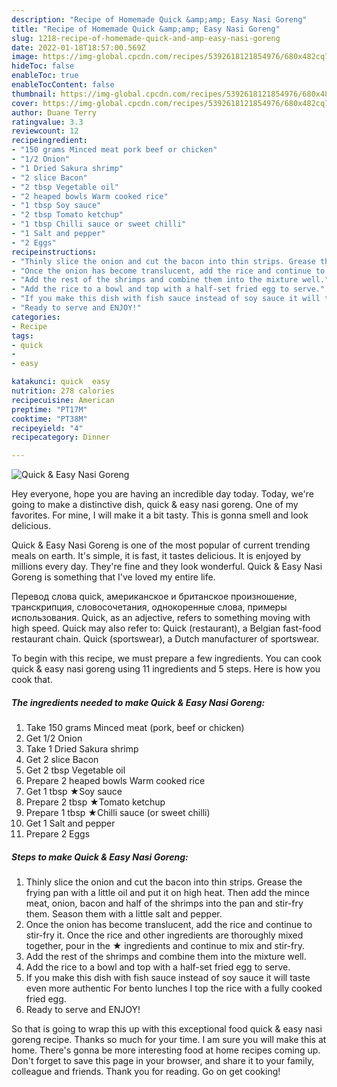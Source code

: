 ```yaml
---
description: "Recipe of Homemade Quick &amp;amp; Easy Nasi Goreng"
title: "Recipe of Homemade Quick &amp;amp; Easy Nasi Goreng"
slug: 1218-recipe-of-homemade-quick-and-amp-easy-nasi-goreng
date: 2022-01-18T18:57:00.569Z
image: https://img-global.cpcdn.com/recipes/5392618121854976/680x482cq70/quick-easy-nasi-goreng-recipe-main-photo.jpg
hideToc: false
enableToc: true
enableTocContent: false
thumbnail: https://img-global.cpcdn.com/recipes/5392618121854976/680x482cq70/quick-easy-nasi-goreng-recipe-main-photo.jpg
cover: https://img-global.cpcdn.com/recipes/5392618121854976/680x482cq70/quick-easy-nasi-goreng-recipe-main-photo.jpg
author: Duane Terry
ratingvalue: 3.3
reviewcount: 12
recipeingredient:
- "150 grams Minced meat pork beef or chicken"
- "1/2 Onion"
- "1 Dried Sakura shrimp"
- "2 slice Bacon"
- "2 tbsp Vegetable oil"
- "2 heaped bowls Warm cooked rice"
- "1 tbsp Soy sauce"
- "2 tbsp Tomato ketchup"
- "1 tbsp Chilli sauce or sweet chilli"
- "1 Salt and pepper"
- "2 Eggs"
recipeinstructions:
- "Thinly slice the onion and cut the bacon into thin strips. Grease the frying pan with a little oil and put it on high heat. Then add the mince meat, onion, bacon and half of the shrimps into the pan and stir-fry them. Season them with a little salt and pepper."
- "Once the onion has become translucent, add the rice and continue to stir-fry it. Once the rice and other ingredients are thoroughly mixed together, pour in the ★ ingredients and continue to mix and stir-fry."
- "Add the rest of the shrimps and combine them into the mixture well."
- "Add the rice to a bowl and top with a half-set fried egg to serve."
- "If you make this dish with fish sauce instead of soy sauce it will taste even more authentic For bento lunches I top the rice with a fully cooked fried egg."
- "Ready to serve and ENJOY!"
categories:
- Recipe
tags:
- quick
- 
- easy

katakunci: quick  easy 
nutrition: 278 calories
recipecuisine: American
preptime: "PT17M"
cooktime: "PT38M"
recipeyield: "4"
recipecategory: Dinner

---
```



![Quick &amp; Easy Nasi Goreng](https://img-global.cpcdn.com/recipes/5392618121854976/680x482cq70/quick-easy-nasi-goreng-recipe-main-photo.jpg)

Hey everyone, hope you are having an incredible day today. Today, we're going to make a distinctive dish, quick &amp; easy nasi goreng. One of my favorites. For mine, I will make it a bit tasty. This is gonna smell and look delicious.

Quick &amp; Easy Nasi Goreng is one of the most popular of current trending meals on earth. It's simple, it is fast, it tastes delicious. It is enjoyed by millions every day. They're fine and they look wonderful. Quick &amp; Easy Nasi Goreng is something that I've loved my entire life.

Перевод слова quick, американское и британское произношение, транскрипция, словосочетания, однокоренные слова, примеры использования. Quick, as an adjective, refers to something moving with high speed. Quick may also refer to: Quick (restaurant), a Belgian fast-food restaurant chain. Quick (sportswear), a Dutch manufacturer of sportswear.


To begin with this recipe, we must prepare a few ingredients. You can cook quick &amp; easy nasi goreng using 11 ingredients and 5 steps. Here is how you cook that.

<!--inarticleads1-->

##### The ingredients needed to make Quick &amp; Easy Nasi Goreng:

1. Take 150 grams Minced meat (pork, beef or chicken)
1. Get 1/2 Onion
1. Take 1 Dried Sakura shrimp
1. Get 2 slice Bacon
1. Get 2 tbsp Vegetable oil
1. Prepare 2 heaped bowls Warm cooked rice
1. Get 1 tbsp ★Soy sauce
1. Prepare 2 tbsp ★Tomato ketchup
1. Prepare 1 tbsp ★Chilli sauce (or sweet chilli)
1. Get 1 Salt and pepper
1. Prepare 2 Eggs




<!--inarticleads2-->

##### Steps to make Quick &amp; Easy Nasi Goreng:

1. Thinly slice the onion and cut the bacon into thin strips. Grease the frying pan with a little oil and put it on high heat. Then add the mince meat, onion, bacon and half of the shrimps into the pan and stir-fry them. Season them with a little salt and pepper.
1. Once the onion has become translucent, add the rice and continue to stir-fry it. Once the rice and other ingredients are thoroughly mixed together, pour in the ★ ingredients and continue to mix and stir-fry.
1. Add the rest of the shrimps and combine them into the mixture well.
1. Add the rice to a bowl and top with a half-set fried egg to serve.
1. If you make this dish with fish sauce instead of soy sauce it will taste even more authentic For bento lunches I top the rice with a fully cooked fried egg.
1. Ready to serve and ENJOY!



So that is going to wrap this up with this exceptional food quick &amp; easy nasi goreng recipe. Thanks so much for your time. I am sure you will make this at home. There's gonna be more interesting food at home recipes coming up. Don't forget to save this page in your browser, and share it to your family, colleague and friends. Thank you for reading. Go on get cooking!
